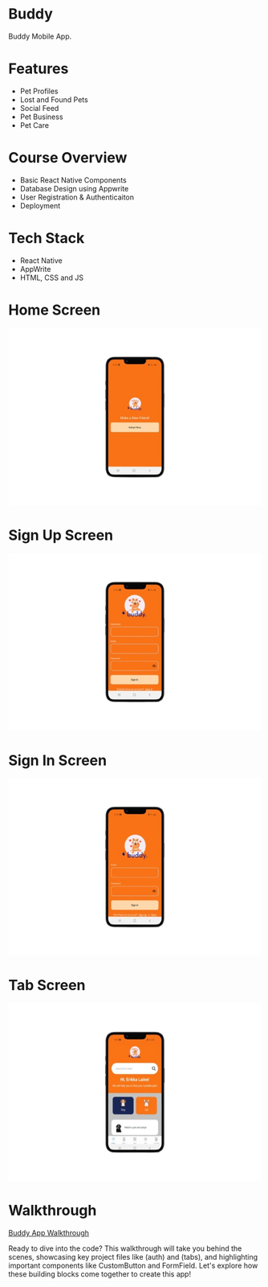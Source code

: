 # Buddy
Buddy Mobile App.

# Features
* Pet Profiles
* Lost and Found Pets
* Social Feed
* Pet Business
* Pet Care

# Course Overview
* Basic React Native Components
* Database Design using Appwrite
* User Registration & Authenticaiton
* Deployment

# Tech Stack
* React Native
* AppWrite
* HTML, CSS and JS

# Home Screen
<img src="assets/screenshots/homescreen.png">  

# Sign Up Screen
<img src="assets/screenshots/signupscreen.png">  

# Sign In Screen
<img src="assets/screenshots/signinscreen.png">  

# Tab Screen
<img src="assets/screenshots/tabscreen.png">  

# Walkthrough
 
[Buddy App Walkthrough](https://youtu.be/3cp9ENcwr6g)

Ready to dive into the code? This walkthrough will take you behind the scenes, showcasing key project files like (auth) and (tabs), and highlighting important components like CustomButton and FormField. Let's explore how these building blocks come together to create this app!